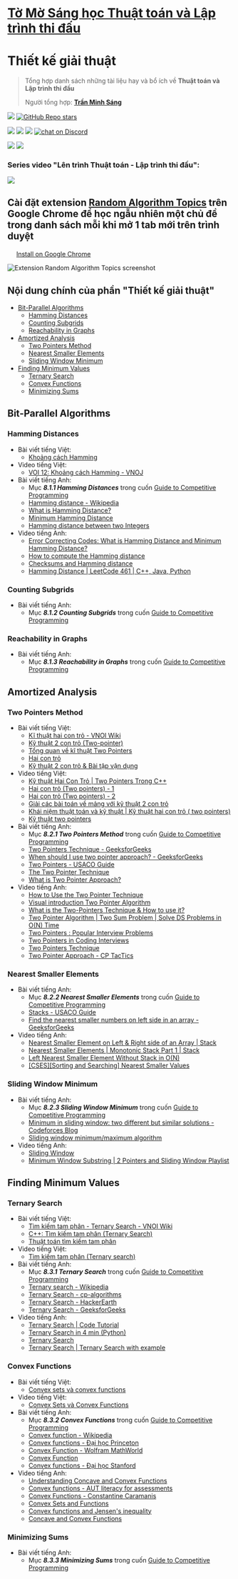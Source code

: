 # [Tờ Mờ Sáng học Thuật toán và Lập trình thi đấu](/README.md)

# Thiết kế giải thuật

> Tổng hợp danh sách những tài liệu hay và bổ ích về **Thuật toán và Lập trình thi đấu**
> 
> Người tổng hợp: **[Trần Minh Sáng](https://www.facebook.com/sangtran.04/)**

<p align="left">
  <a href="#"><img src="https://img.shields.io/endpoint?url=https%3A%2F%2Fhits.dwyl.com%2Ftmsanghoclaptrinh%2Ftmsang-hoc-thuat-toan.json&label=visitors&color=blue"></a>
  <a href="#"><img alt="GitHub Repo stars" src="https://img.shields.io/github/stars/tmsanghoclaptrinh/tmsang-hoc-thuat-toan"></a>
</p>
<p align="left">
  <a href="https://github.com/tmsanghoclaptrinh"><img src="https://img.shields.io/badge/author-tmsanghoclaptrinh-41454A?logo=github&labelColor=grey"></a>
  <a href="https://facebook.com/clb.it.ngoctao"><img src="https://img.shields.io/badge/facebook-clb.it.ngoctao-41454A?logo=facebook&logoColor=white&labelColor=blue"></a>
  <a href="https://www.youtube.com/@tmsanghoclaptrinh"><img src="https://img.shields.io/badge/youtube-tmsanghoclaptrinh-41454A?logo=youtube&logoColor=white&labelColor=red"></a>
  <a href="https://discord.gg/ajXr5kRKkk"><img src="https://img.shields.io/discord/994125923819458590?logo=discord&logoColor=white&labelColor=5865F2&color=green" alt="chat on Discord"></a>
</p>
<p align="left">
  <a href="https://tmsanghoclaptrinh.com"><img src="https://img.shields.io/badge/blog-tmsanghoclaptrinh.com-white"></a>
  <a href="https://dev.to/tmsanghoclaptrinh"><img src="https://img.shields.io/badge/dev.to-tmsanghoclaptrinh-white"></a>
</p>

### Series video "Lên trình Thuật toán - Lập trình thi đấu": 

[![](https://markdown-videos-api.jorgenkh.no/youtube/AgwnOQbJVvU)](https://www.youtube.com/watch?v=AgwnOQbJVvU&list=PLqfkD788zZGCjhbJsmyhInVAhHBSV8Gqg&index=1)

## Cài đặt extension [Random Algorithm Topics](https://chromewebstore.google.com/detail/random-algorithm-topics/cfbnefdpfhohjhehglbjkchobnaknbkm) trên Google Chrome để học ngẫu nhiên một chủ đề trong danh sách mỗi khi mở 1 tab mới trên trình duyệt

<img src="../media/chrome_logo.png" height=16/> [Install on Google Chrome](https://chromewebstore.google.com/detail/random-algorithm-topics/cfbnefdpfhohjhehglbjkchobnaknbkm)

<img src="../media/screenshot.jpeg" alt="Extension Random Algorithm Topics screenshot">

## Nội dung chính của phần "Thiết kế giải thuật"

- [Bit-Parallel Algorithms](#bit-parallel-algorithms)
  - [Hamming Distances](#hamming-distances)
  - [Counting Subgrids](#counting-subgrids)
  - [Reachability in Graphs](#reachability-in-graphs)
- [Amortized Analysis](#amortized-analysis)
  - [Two Pointers Method](#two-pointers-method)
  - [Nearest Smaller Elements](#nearest-smaller-elements)
  - [Sliding Window Minimum](#sliding-window-minimum)
- [Finding Minimum Values](#finding-minimum-values)
  - [Ternary Search](#ternary-search)
  - [Convex Functions](#convex-functions)
  - [Minimizing Sums](#minimizing-sums)

## Bit-Parallel Algorithms

### Hamming Distances

- Bài viết tiếng Việt:
    - [Khoảng cách Hamming](https://vi.wikipedia.org/wiki/Kho%E1%BA%A3ng_c%C3%A1ch_Hamming)
- Video tiếng Việt:
    - [VOI 12: Khoảng cách Hamming - VNOJ](https://www.youtube.com/watch?v=epbCzPsNNzY)
- Bài viết tiếng Anh:
    - Mục ***8.1.1 Hamming Distances*** trong cuốn [Guide to Competitive Programming](https://drive.google.com/file/d/1-V14oys49VJM6oipdcaIGcLzakaR_Hkn/view)
    - [Hamming distance - Wikipedia](https://en.wikipedia.org/wiki/Hamming_distance)
    - [What is Hamming Distance?](https://www.tutorialspoint.com/what-is-hamming-distance)
    - [Minimum Hamming Distance](https://www.geeksforgeeks.org/minimum-hamming-distance/)
    - [Hamming distance between two Integers](https://www.geeksforgeeks.org/hamming-distance-between-two-integers/)
- Video tiếng Anh:
    - [Error Correcting Codes: What is Hamming Distance and Minimum Hamming Distance?](https://www.youtube.com/watch?v=7SVSXiWc0-o)
    - [How to compute the Hamming distance](https://www.youtube.com/watch?v=P02mJhS9qQ4)
    - [Checksums and Hamming distance](https://www.youtube.com/watch?v=ppU41c15Xho)
    - [Hamming Distance | LeetCode 461 | C++, Java, Python](https://www.youtube.com/watch?v=5UKMvO5bXPI)

### Counting Subgrids

- Bài viết tiếng Anh:
    - Mục ***8.1.2 Counting Subgrids*** trong cuốn [Guide to Competitive Programming](https://drive.google.com/file/d/1-V14oys49VJM6oipdcaIGcLzakaR_Hkn/view)

### Reachability in Graphs

- Bài viết tiếng Anh:
    - Mục ***8.1.3 Reachability in Graphs*** trong cuốn [Guide to Competitive Programming](https://drive.google.com/file/d/1-V14oys49VJM6oipdcaIGcLzakaR_Hkn/view)

## Amortized Analysis

### Two Pointers Method

- Bài viết tiếng Việt:
    - [Kĩ thuật hai con trỏ - VNOI Wiki](https://wiki.vnoi.info/algo/basic/two-pointers)
    - [Kỹ thuật 2 con trỏ (Two-pointer)](https://codedream.edu.vn/ky-thuat-2-con-tro-two-pointer/)
    - [Tổng quan về kĩ thuật Two Pointers](https://hackmd.io/@vuquelam28/HJrCyQE2_)
    - [Hai con trỏ](https://howkteam.vn/course/cau-truc-du-lieu-va-giai-thuat/hai-con-tro-4294)
    - [Kỹ thuật 2 con trỏ & Bài tập vận dụng](https://hackmd.io/@hda/SkejOs2gn)
- Video tiếng Việt:
    - [Kỹ thuật Hai Con Trỏ | Two Pointers Trong C++](https://www.youtube.com/watch?v=PPyw2vp6SIU)
    - [Hai con trỏ (Two pointers) - 1](https://www.youtube.com/watch?v=nk317NPlBJ4)
    - [Hai con trỏ (Two pointers) - 2](https://www.youtube.com/watch?v=s-ULxuOkllw)
    - [Giải các bài toán về mảng với kỹ thuật 2 con trỏ](https://www.youtube.com/watch?v=WsKoCy83wvc)
    - [Khái niệm thuật toán và kỹ thuật | Kỹ thuật hai con trỏ ( two pointers)](https://www.youtube.com/watch?v=VVaLBG1-z2Q)
    - [Kỹ thuật two pointers](https://www.youtube.com/watch?v=ussLEUIBpv8)
- Bài viết tiếng Anh:
    - Mục ***8.2.1 Two Pointers Method*** trong cuốn [Guide to Competitive Programming](https://drive.google.com/file/d/1-V14oys49VJM6oipdcaIGcLzakaR_Hkn/view)
    - [Two Pointers Technique - GeeksforGeeks](https://www.geeksforgeeks.org/two-pointers-technique/)
    - [When should I use two pointer approach? - GeeksforGeeks](https://www.geeksforgeeks.org/when-should-i-use-two-pointer-approach/)
    - [Two Pointers - USACO Guide](https://usaco.guide/silver/two-pointers?lang=cpp)
    - [The Two Pointer Technique](https://algodaily.com/lessons/using-the-two-pointer-technique)
    - [What is Two Pointer Approach?](https://takeuforward.org/data-structure/what-is-two-pointer-approach/)
- Video tiếng Anh:
    - [How to Use the Two Pointer Technique](https://www.youtube.com/watch?v=-gjxg6Pln50)
    - [Visual introduction Two Pointer Algorithm](https://www.youtube.com/watch?v=On03HWe2tZM)
    - [What is the Two-Pointers Technique & How to use it?](https://www.youtube.com/watch?v=VEPCm3BCtik)
    - [Two Pointer Algorithm | Two Sum Problem | Solve DS Problems in O(N) Time](https://www.youtube.com/watch?v=2wVjt3yhGwg)
    - [Two Pointers : Popular Interview Problems](https://www.youtube.com/playlist?list=PLpIkg8OmuX-LtRw7om1-EV6aJMRKjbSSR)
    - [Two Pointers in Coding Interviews](https://www.youtube.com/watch?v=QwN-weNSrAg)
    - [Two Pointers Technique](https://www.youtube.com/watch?v=xZ4AfXHQ1VQ)
    - [Two Pointer Approach - CP TacTics](https://www.youtube.com/watch?v=ymKrGndnTis)

### Nearest Smaller Elements

- Bài viết tiếng Anh:
    - Mục ***8.2.2 Nearest Smaller Elements*** trong cuốn [Guide to Competitive Programming](https://drive.google.com/file/d/1-V14oys49VJM6oipdcaIGcLzakaR_Hkn/view)
    - [Stacks - USACO Guide](https://usaco.guide/gold/stacks?lang=cpp)
    - [Find the nearest smaller numbers on left side in an array - GeeksforGeeks](https://www.geeksforgeeks.org/find-the-nearest-smaller-numbers-on-left-side-in-an-array/)
- Video tiếng Anh:
    - [Nearest Smaller Element on Left & Right side of an Array | Stack](https://www.youtube.com/watch?v=_RtghJnM1Qo)
    - [Nearest Smaller Elements | Monotonic Stack Part 1 | Stack](https://www.youtube.com/watch?v=Z3FtVBHQIj4)
    - [Left Nearest Smaller Element Without Stack in O(N)](https://www.youtube.com/watch?v=NIiK0ycMkmE)
    - [[CSES][Sorting and Searching] Nearest Smaller Values](https://www.youtube.com/watch?v=fM_vHHzHR1o)

### Sliding Window Minimum
- Bài viết tiếng Anh:
    - Mục ***8.2.3 Sliding Window Minimum*** trong cuốn [Guide to Competitive Programming](https://drive.google.com/file/d/1-V14oys49VJM6oipdcaIGcLzakaR_Hkn/view)
    - [Minimum in sliding window: two different but similar solutions - Codeforces Blog](https://codeforces.com/blog/entry/71687)
    - [Sliding window minimum/maximum algorithm](https://www.nayuki.io/page/sliding-window-minimum-maximum-algorithm)
- Video tiếng Anh:
    - [Sliding Window](https://www.youtube.com/playlist?list=PLot-Xpze53leOBgcVsJBEGrHPd_7x_koV)
    - [Minimum Window Substring | 2 Pointers and Sliding Window Playlist](https://www.youtube.com/watch?v=WJaij9ffOIY)

## Finding Minimum Values

### Ternary Search

- Bài viết tiếng Việt:
    - [Tìm kiếm tam phân - Ternary Search - VNOI Wiki](https://wiki.vnoi.info/translate/emaxx/Tim-kiem-tam-phan-Ternary-Search)
    - [C++: Tìm kiếm tam phân (Ternary Search)](https://v1study.com/c-plus-plus-tham-khao-tim-kiem-tam-phan-ternary-search.html)
    - [Thuật toán tìm kiếm tam phân](https://lmsang1986.violet.vn/entry/show/entry_id/7018542)
- Video tiếng Việt:
    - [Tìm kiếm tam phân (Ternary search)](https://www.youtube.com/watch?v=3US8YDfKXHk)
- Bài viết tiếng Anh:
    - Mục ***8.3.1 Ternary Search*** trong cuốn [Guide to Competitive Programming](https://drive.google.com/file/d/1-V14oys49VJM6oipdcaIGcLzakaR_Hkn/view)
    - [Ternary search - Wikipedia](https://en.wikipedia.org/wiki/Ternary_search)
    - [Ternary Search - cp-algorithms](https://cp-algorithms.com/num_methods/ternary_search.html)
    - [Ternary Search - HackerEarth](https://www.hackerearth.com/practice/algorithms/searching/ternary-search/tutorial/)
    - [Ternary Search - GeeksforGeeks](https://www.geeksforgeeks.org/ternary-search/)
- Video tiếng Anh:
    - [Ternary Search | Code Tutorial](https://www.youtube.com/watch?v=JaO8cU9WlWg)
    - [Ternary Search in 4 min (Python)](https://www.youtube.com/watch?v=o3HPRpbGlbI)
    - [Ternary Search](https://www.youtube.com/playlist?list=PL-Jc9J83PIiGiFr2WFAiS9nEssqEoCKC4)
    - [Ternary Search | Ternary Search with example](https://www.youtube.com/watch?v=WyWL1PBNvb8)

### Convex Functions

- Bài viết tiếng Việt:
    - [Convex sets và convex functions](https://machinelearningcoban.com/2017/03/12/convexity/)
- Video tiếng Việt:
    - [Convex Sets và Convex Functions](https://www.youtube.com/watch?v=2QF6aTGDyms)
- Bài viết tiếng Anh:
    - Mục ***8.3.2 Convex Functions*** trong cuốn [Guide to Competitive Programming](https://drive.google.com/file/d/1-V14oys49VJM6oipdcaIGcLzakaR_Hkn/view)
    - [Convex function - Wikipedia](https://en.wikipedia.org/wiki/Convex_function)
    - [Convex functions - Đại học Princeton](https://www.princeton.edu/~aaa/Public/Teaching/ORF523/S16/ORF523_S16_Lec7_gh.pdf)
    - [Convex Function - Wolfram MathWorld](https://mathworld.wolfram.com/ConvexFunction.html)
    - [Convex Function](https://www.sciencedirect.com/topics/computer-science/convex-function)
    - [Convex functions - Đại học Stanford](https://see.stanford.edu/materials/lsocoee364a/03ConvexFunctions.pdf)
- Video tiếng Anh:
    - [Understanding Concave and Convex Functions](https://www.youtube.com/watch?v=nOFXLCCvtm0)
    - [Convex functions - AUT literacy for assessments](https://www.youtube.com/watch?v=u8JrE9JlZPM)
    - [Convex Functions - Constantine Caramanis](https://www.youtube.com/watch?v=FNiJJL-1xVw)
    - [Convex Sets and Functions](https://www.youtube.com/playlist?list=PL29P6yGVxOlMukN14mxOMOGiqE2s7DOop)
    - [Convex functions and Jensen's inequality](https://www.youtube.com/watch?v=4s0aNldT02Y)
    - [Concave and Convex Functions](https://www.youtube.com/watch?v=s0dZVmPN3Ww)

### Minimizing Sums

- Bài viết tiếng Anh:
    - Mục ***8.3.3 Minimizing Sums*** trong cuốn [Guide to Competitive Programming](https://drive.google.com/file/d/1-V14oys49VJM6oipdcaIGcLzakaR_Hkn/view)
